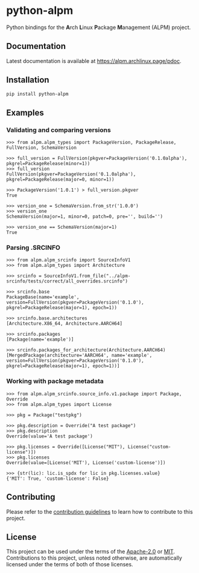 # python-alpm

Python bindings for the **A**rch **L**inux **P**ackage **M**anagement (ALPM) project.

## Documentation

Latest documentation is available at <https://alpm.archlinux.page/pdoc>.

## Installation

```sh
pip install python-alpm
```

## Examples

### Validating and comparing versions

```pycon
>>> from alpm.alpm_types import PackageVersion, PackageRelease, FullVersion, SchemaVersion

>>> full_version = FullVersion(pkgver=PackageVersion('0.1.0alpha'), pkgrel=PackageRelease(minor=1))
>>> full_version
FullVersion(pkgver=PackageVersion('0.1.0alpha'), pkgrel=PackageRelease(major=0, minor=1))

>>> PackageVersion('1.0.1') > full_version.pkgver
True

>>> version_one = SchemaVersion.from_str('1.0.0')
>>> version_one
SchemaVersion(major=1, minor=0, patch=0, pre='', build='')

>>> version_one == SchemaVersion(major=1)
True

```

### Parsing .SRCINFO

```pycon
>>> from alpm.alpm_srcinfo import SourceInfoV1
>>> from alpm.alpm_types import Architecture

>>> srcinfo = SourceInfoV1.from_file("../alpm-srcinfo/tests/correct/all_overrides.srcinfo")

>>> srcinfo.base
PackageBase(name='example', version=FullVersion(pkgver=PackageVersion('0.1.0'), pkgrel=PackageRelease(major=1), epoch=1))

>>> srcinfo.base.architectures
[Architecture.X86_64, Architecture.AARCH64]

>>> srcinfo.packages
[Package(name='example')]

>>> srcinfo.packages_for_architecture(Architecture.AARCH64)
[MergedPackage(architecture='AARCH64', name='example', version=FullVersion(pkgver=PackageVersion('0.1.0'), pkgrel=PackageRelease(major=1), epoch=1))]

```

### Working with package metadata

```pycon
>>> from alpm.alpm_srcinfo.source_info.v1.package import Package, Override
>>> from alpm.alpm_types import License

>>> pkg = Package("testpkg")

>>> pkg.description = Override("A test package")
>>> pkg.description
Override(value='A test package')

>>> pkg.licenses = Override([License("MIT"), License("custom-license")])
>>> pkg.licenses
Override(value=[License('MIT'), License('custom-license')])

>>> {str(lic): lic.is_spdx for lic in pkg.licenses.value}
{'MIT': True, 'custom-license': False}

```

## Contributing

Please refer to the [contribution guidelines] to learn how to contribute to this project.

## License

This project can be used under the terms of the [Apache-2.0] or [MIT].
Contributions to this project, unless noted otherwise, are automatically licensed under the terms of both of those licenses.

[contribution guidelines]: ../CONTRIBUTING.md
[Apache-2.0]: ../LICENSES/Apache-2.0.txt
[MIT]: ../LICENSES/MIT.txt
